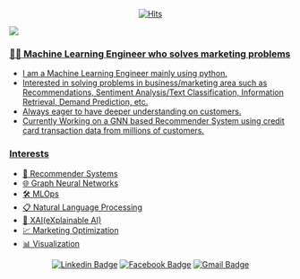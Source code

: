 <div align=center>

  [![Hits](https://hits.seeyoufarm.com/api/count/incr/badge.svg?url=https://github.com/myeonghak)](https://hits.seeyoufarm.com)

 </div>
   <a href="https://myeonghak.github.io/">
    <img src="https://badgen.net/badge/icon/myeonghak BLOG ?icon=https://caple-static.s3.ap-northeast-2.amazonaws.com/cobalt-badge.svg&label&color=5B69C3&labelColor=414C9A" />

  ### :man_technologist: Machine Learning Engineer who solves marketing problems
  - I am a Machine Learning Engineer mainly using python.
  - Interested in solving problems in business/marketing area such as Recommendations, Sentiment Analysis/Text Classification, Information Retrieval, Demand Prediction, etc.
  - Always eager to have deeper understanding on customers.  
  - Currently Working on a GNN based Recommender System using credit card transaction data from millions of customers.  

  ### Interests
  - :gift:&nbsp;Recommender Systems
  - :globe_with_meridians:  Graph Neural Networks
  - :hammer_and_wrench:  MLOps
  - :clipboard:  Natural Language Processing
  - :speech_balloon:  XAI(eXplainable AI)
  - :chart_with_upwards_trend:  Marketing Optimization
  - :bar_chart:  Visualization
  

 <div align=center>

  [![Linkedin Badge](https://img.shields.io/badge/-LinkedIn-blue?style=flat-square&logo=Linkedin&logoColor=white&link=https://www.linkedin.com/in/myeonghak-lee-3a070013b/)](https://www.linkedin.com/in/myeonghak-lee-3a070013b/)   [![Facebook Badge](https://img.shields.io/badge/facebook-1877f2?style=flat-square&logo=facebook&logoColor=white&link=https://www.facebook.com/lee.myunghack)](https://www.facebook.com/lee.myunghack)
  [![Gmail Badge](https://img.shields.io/badge/Gmail-d14836?style=flat-square&logo=Gmail&logoColor=white&link=mailto:nilsine11202@gmail.com)](mailto:nilsine11202@gmail.com)
 </div>
 
</br>
